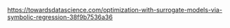 https://towardsdatascience.com/optimization-with-surrogate-models-via-symbolic-regression-38f9b7536a36
